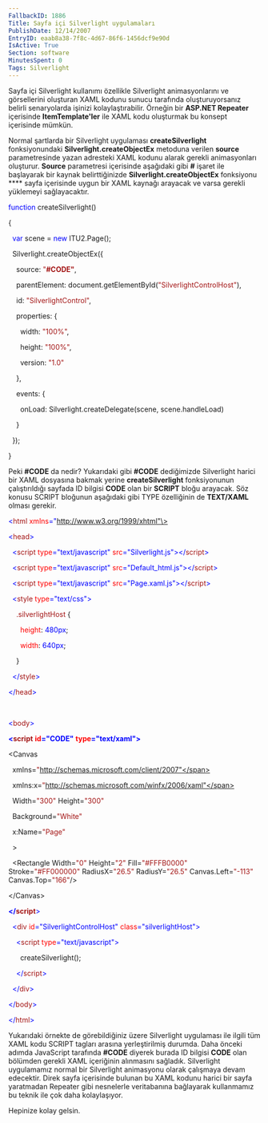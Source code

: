 ```yaml
---
FallbackID: 1886
Title: Sayfa içi Silverlight uygulamaları
PublishDate: 12/14/2007
EntryID: eaab8a38-7f8c-4d67-86f6-1456dcf9e90d
IsActive: True
Section: software
MinutesSpent: 0
Tags: Silverlight
---
```

Sayfa içi Silverlight kullanımı özellikle Silverlight animasyonlarını ve
görsellerini oluşturan XAML kodunu sunucu tarafında oluşturuyorsanız
belirli senaryolarda işinizi kolaylaştırabilir. Örneğin bir **ASP.NET
Repeater** içerisinde **ItemTemplate'ler** ile XAML kodu oluşturmak bu
konsept içerisinde mümkün.

Normal şartlarda bir Silverlight uygulaması **createSilverlight**
fonksiyonundaki **Silverlight.createObjectEx** metoduna verilen
**source** parametresinde yazan adresteki XAML kodunu alarak gerekli
animasyonları oluşturur. **Source** parametresi içerisinde aşağıdaki
gibi **\#** işaret ile başlayarak bir kaynak belirttiğinizde
**Silverlight.createObjectEx** fonksiyonu **** sayfa içerisinde uygun
bir XAML kaynağı arayacak ve varsa gerekli yüklemeyi sağlayacaktır.

<span style="color: blue;">function</span> createSilverlight()

{

  <span style="color: blue;">var</span> scene = <span
style="color: blue;">new</span> ITU2.Page();

  Silverlight.createObjectEx({

    source: <span style="color: #a31515;">"**\#CODE"**</span>,

    parentElement: document.getElementById(<span
style="color: #a31515;">"SilverlightControlHost"</span>),

    id: <span style="color: #a31515;">"SilverlightControl"</span>,

    properties: {

      width: <span style="color: #a31515;">"100%"</span>,

      height: <span style="color: #a31515;">"100%"</span>,

      version: <span style="color: #a31515;">"1.0"</span>

    },

    events: {

      onLoad: Silverlight.createDelegate(scene, scene.handleLoad)

    }

  });

}

Peki **\#CODE** da nedir? Yukarıdaki gibi **\#CODE** dediğimizde
Silverlight harici bir XAML dosyasına bakmak yerine
**createSilverlight** fonksiyonunun çalıştırıldığı sayfada ID bilgisi
**CODE** olan bir **SCRIPT** bloğu arayacak. Söz konusu SCRIPT bloğunun
aşağıdaki gibi TYPE özelliğinin de **TEXT/XAML** olması gerekir.

<span style="color: blue;">\<</span><span
style="color: #a31515;">html</span> <span
style="color: red;">xmlns</span><span
style="color: blue;">="http://www.w3.org/1999/xhtml"\></span>

<span style="color: blue;">\<</span><span
style="color: #a31515;">head</span><span style="color: blue;">\></span>

  <span style="color: blue;">\<</span><span
style="color: #a31515;">script</span> <span
style="color: red;">type</span><span
style="color: blue;">="text/javascript"</span> <span
style="color: red;">src</span><span
style="color: blue;">="Silverlight.js"\>\</</span><span
style="color: #a31515;">script</span><span
style="color: blue;">\></span>

  <span style="color: blue;">\<</span><span
style="color: #a31515;">script</span> <span
style="color: red;">type</span><span
style="color: blue;">="text/javascript"</span> <span
style="color: red;">src</span><span
style="color: blue;">="Default\_html.js"\>\</</span><span
style="color: #a31515;">script</span><span
style="color: blue;">\></span>

  <span style="color: blue;">\<</span><span
style="color: #a31515;">script</span> <span
style="color: red;">type</span><span
style="color: blue;">="text/javascript"</span> <span
style="color: red;">src</span><span
style="color: blue;">="Page.xaml.js"\>\</</span><span
style="color: #a31515;">script</span><span
style="color: blue;">\></span>

  <span style="color: blue;">\<</span><span
style="color: #a31515;">style</span> <span
style="color: red;">type</span><span
style="color: blue;">="text/css"\></span>

    <span style="color: #a31515;">.silverlightHost</span> {

      <span style="color: red;">height</span>: <span
style="color: blue;">480px</span>;

      <span style="color: red;">width</span>: <span
style="color: blue;">640px</span>;

    }

  <span style="color: blue;">\</</span><span
style="color: #a31515;">style</span><span style="color: blue;">\></span>

<span style="color: blue;">\</</span><span
style="color: #a31515;">head</span><span style="color: blue;">\></span>

 

<span style="color: blue;">\<</span><span
style="color: #a31515;">body</span><span style="color: blue;">\></span>

<span style="color: blue;">**\<**</span><span
style="color: #a31515;">**script**</span> <span style="color: red;">
**id**</span><span style="color: blue;">**="CODE"**</span> <span
style="color: red;"> **type**</span><span
style="color: blue;">**="text/xaml"\>**</span>

\<Canvas

  xmlns=<span
style="color: #a31515;">"http://schemas.microsoft.com/client/2007"</span>

  xmlns:x=<span
style="color: #a31515;">"http://schemas.microsoft.com/winfx/2006/xaml"</span>

  Width=<span style="color: #a31515;">"300"</span> Height=<span
style="color: #a31515;">"300"</span>

  Background=<span style="color: #a31515;">"White"</span>

  x:Name=<span style="color: #a31515;">"Page"</span>

  \> 

  \<Rectangle Width=<span style="color: #a31515;">"0"</span>
Height=<span style="color: #a31515;">"2"</span> Fill=<span
style="color: #a31515;">"\#FFFB0000"</span> Stroke=<span
style="color: #a31515;">"\#FF000000"</span> RadiusX=<span
style="color: #a31515;">"26.5"</span> RadiusY=<span
style="color: #a31515;">"26.5"</span> Canvas.Left=<span
style="color: #a31515;">"-113"</span> Canvas.Top=<span
style="color: #a31515;">"166"</span>/\>

\</Canvas\>

<span style="color: blue;">**\</**</span><span
style="color: #a31515;">**script**</span><span
style="color: blue;">\></span>

  <span style="color: blue;">\<</span><span
style="color: #a31515;">div</span> <span
style="color: red;">id</span><span
style="color: blue;">="SilverlightControlHost"</span> <span
style="color: red;">class</span><span
style="color: blue;">="silverlightHost"\></span>

    <span style="color: blue;">\<</span><span
style="color: #a31515;">script</span> <span
style="color: red;">type</span><span
style="color: blue;">="text/javascript"\></span>

      createSilverlight();

    <span style="color: blue;">\</</span><span
style="color: #a31515;">script</span><span
style="color: blue;">\></span>

  <span style="color: blue;">\</</span><span
style="color: #a31515;">div</span><span style="color: blue;">\></span>

<span style="color: blue;">\</</span><span
style="color: #a31515;">body</span><span style="color: blue;">\></span>

<span style="color: blue;">\</</span><span
style="color: #a31515;">html</span><span style="color: blue;">\></span>

Yukarıdaki örnekte de görebildiğiniz üzere Silverlight uygulaması ile
ilgili tüm XAML kodu SCRIPT tagları arasına yerleştirilmiş durumda. Daha
önceki adımda JavaScript tarafında **\#CODE** diyerek burada ID bilgisi
**CODE** olan bölümden gerekli XAML içeriğinin alınmasını sağladık.
Silverlight uygulamamız normal bir Silverlight animasyonu olarak
çalışmaya devam edecektir. Direk sayfa içerisinde bulunan bu XAML kodunu
harici bir sayfa yaratmadan Repeater gibi nesnelerle veritabanına
bağlayarak kullanmamız bu teknik ile çok daha kolaylaşıyor.

Hepinize kolay gelsin.


